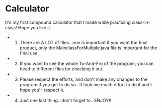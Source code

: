 # Calculator
It's my first compound calculator that I made while practicing class-in-class! Hope you like it.
- 1. There are A LOT of files.. non is important if you want the final product, only the MainclassForMultiple.java file is important for 
  the final use.
- 2. If you want to see the whole To-And-Fro of the program, you can head to different files for checking it out.
- 3. Please respect the efforts, and don't make any changes to the program if you get to do so.. It took me much effort to do it and I hope
  you'll respect it..
  
- 4. Just one last thing.. don't forget to.. ENJOY!!
